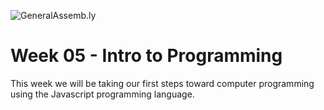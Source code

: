 ![GeneralAssemb.ly](https://github.com/generalassembly/ga-ruby-on-rails-for-devs/raw/master/images/ga.png "GeneralAssemb.ly")

# Week 05 - Intro to Programming

This week we will be taking our first steps toward computer programming using the Javascript programming language.
